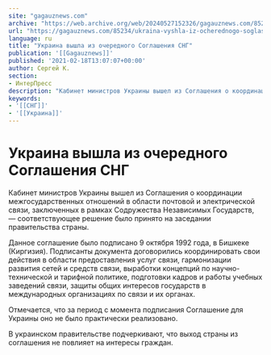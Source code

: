 ```yaml
---
site: "gagauznews.com"
archive: "https://web.archive.org/web/20240527152326/gagauznews.com/85234/ukraina-vyshla-iz-ocherednogo-soglasheniya-sng.html"
url: "https://gagauznews.com/85234/ukraina-vyshla-iz-ocherednogo-soglasheniya-sng.html"
language: ru
title: "Украина вышла из очередного Соглашения СНГ"
publication: '[[Gagauznews]]'
published: '2021-02-18T13:07:07+00:00'
author: Сергей К.
section:
- ИнтерПресс
description: "Кабинет министров Украины вышел из Соглашения о координации межгосударственных отношений в области почтовой и электрической связи, заключенных в рамках Содружества Независимых Государств, — соответствующее решение было принято на заседании правительства страны. Данное соглашение было подписано 9 октября 1992 года, в Бишкеке (Киргизия). Подписанты документа договорились координировать свои действия в области предоставления услуг связи, гармонизации развития сетей и средств связи, выработки концепций по научно-технической и тарифной политике, подготовки кадров и работы учебных заведений связи, защиты общих интересов государств в международных организациях по связи и их органах. Отмечается, что за период с момента подписания Соглашение для Украины оно не было практически реализовано. […]"
keywords:
- '[[СНГ]]'
- '[[Украина]]'
---
```


# Украина вышла из очередного Соглашения СНГ

Кабинет министров Украины вышел из Соглашения о координации межгосударственных отношений в области почтовой и электрической связи, заключенных в рамках Содружества Независимых Государств, — соответствующее решение было принято на заседании правительства страны.

Данное соглашение было подписано 9 октября 1992 года, в Бишкеке (Киргизия). Подписанты документа договорились координировать свои действия в области предоставления услуг связи, гармонизации развития сетей и средств связи, выработки концепций по научно-технической и тарифной политике, подготовки кадров и работы учебных заведений связи, защиты общих интересов государств в международных организациях по связи и их органах.

Отмечается, что за период с момента подписания Соглашение для Украины оно не было практически реализовано.

В украинском правительстве подчеркивают, что выход страны из соглашения не повлияет на интересы граждан.